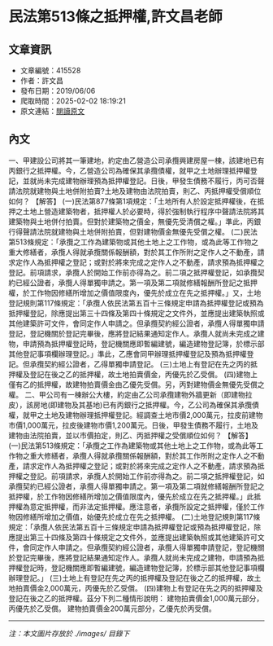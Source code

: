 # 民法第513條之抵押權,許文昌老師

## 文章資訊
- 文章編號：415528
- 作者：許文昌
- 發布日期：2019/06/06
- 爬取時間：2025-02-02 18:19:21
- 原文連結：[閱讀原文](https://real-estate.get.com.tw/Columns/detail.aspx?no=415528)

## 內文
一、甲建設公司將其一筆建地，約定由乙營造公司承攬興建房屋一棟，該建地已有丙銀行之抵押權。今，乙營造公司為確保其承攬債權，就甲之土地辦理抵押權登記，並就尚未完成建物辦理預為抵押權登記。日後，甲發生債務不履行，丙可否聲請法院就建物與土地併附拍賣?土地及建物由法院拍賣，則乙、丙抵押權受償順位如何？
【解答】
(一)民法第877條第1項規定：「土地所有人於設定抵押權後，在抵押之土地上營造建築物者，抵押權人於必要時，得於強制執行程序中聲請法院將其建築物與土地併付拍賣。但對於建築物之價金，無優先受清償之權。」準此，丙銀行得聲請法院就建物與土地併附拍賣，但對建物價金無優先受償之權。
(二)民法第513條規定：「承攬之工作為建築物或其他土地上之工作物，或為此等工作物之重大修繕者，承攬人得就承攬關係報酬額，對於其工作所附之定作人之不動產，請求定作人為抵押權之登記；或對於將來完成之定作人之不動產，請求預為抵押權之登記。前項請求，承攬人於開始工作前亦得為之。前二項之抵押權登記，如承攬契約已經公證者，承攬人得單獨申請之。第一項及第二項就修繕報酬所登記之抵押權，於工作物因修繕所增加之價值限度內，優先於成立在先之抵押權。」又，土地登記規則第117條規定：「承攬人依民法第五百十三條規定申請為抵押權登記或預為抵押權登記，除應提出第三十四條及第四十條規定之文件外，並應提出建築執照或其他建築許可文件，會同定作人申請之。但承攬契約經公證者，承攬人得單獨申請登記，登記機關於登記完畢後，應將登記結果通知定作人。承攬人就尚未完成之建物，申請預為抵押權登記時，登記機關應即暫編建號，編造建物登記簿，於標示部其他登記事項欄辦理登記。」準此，乙應會同甲辦理抵押權登記及預為抵押權登記。但承攬契約經公證者，乙得單獨申請登記。
(三)土地上有登記在先之丙的抵押權及登記在後之乙的抵押權，故土地拍賣價金，丙優先於乙受償。
(四)建物上僅有乙的抵押權，故建物拍賣價金由乙優先受償。另，丙對建物價金無優先受償之權。
二、甲公司有一棟辦公大樓，約定由乙公司承攬建物外牆更新（即建物拉皮），該房地(即建物及其基地)已有丙銀行之抵押權。今，乙公司為確保其承攬債權，就甲之土地及建物辦理抵押權登記。經調查土地市價2,000萬元，拉皮前建物市價1,000萬元，拉皮後建物市價1,200萬元。日後，甲發生債務不履行，土地及建物由法院拍賣，並以市價拍定，則乙、丙抵押權之受償順位如何？
【解答】
(一)民法第513條規定：「承攬之工作為建築物或其他土地上之工作物，或為此等工作物之重大修繕者，承攬人得就承攬關係報酬額，對於其工作所附之定作人之不動產，請求定作人為抵押權之登記；或對於將來完成之定作人之不動產，請求預為抵押權之登記。前項請求，承攬人於開始工作前亦得為之。前二項之抵押權登記，如承攬契約已經公證者，承攬人得單獨申請之。第一項及第二項就修繕報酬所登記之抵押權，於工作物因修繕所增加之價值限度內，優先於成立在先之抵押權。」此抵押權為意定抵押權，而非法定抵押權。應注意者，承攬所設定之抵押權，僅於工作物因修繕所增加之價值，始優先於成立在先之抵押權。
(二)土地登記規則第117條規定：「承攬人依民法第五百十三條規定申請為抵押權登記或預為抵押權登記，除應提出第三十四條及第四十條規定之文件外，並應提出建築執照或其他建築許可文件，會同定作人申請之。但承攬契約經公證者，承攬人得單獨申請登記，登記機關於登記完畢後，應將登記結果通知定作人。承攬人就尚未完成之建物，申請預為抵押權登記時，登記機關應即暫編建號，編造建物登記簿，於標示部其他登記事項欄辦理登記。」
(三)土地上有登記在先之丙的抵押權及登記在後之乙的抵押權，故土地拍賣價金2,000萬元，丙優先於乙受償。
(四)建物上有登記在先之丙的抵押權及登記在後之乙的抵押權。茲分下列二種情形說明：
建物拍賣價金1,000萬元部分，丙優先於乙受償。
建物拍賣價金200萬元部分，乙優先於丙受償。

---
*注：本文圖片存放於 ./images/ 目錄下*
